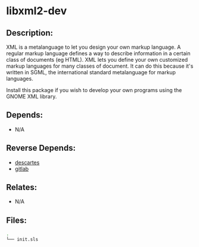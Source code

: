 # libxml2-dev

## Description:

XML is a metalanguage to let you design your own markup language. A regular markup language defines a way to describe information in a certain class of documents (eg HTML). XML lets you define your own customized markup languages for many classes of document. It can do this because it's written in SGML, the international standard metalanguage for markup languages.

Install this package if you wish to develop your own programs using the GNOME XML library.

## Depends:

  -  N/A

## Reverse Depends:

  -  [descartes](/salt/descartes)
  -  [gitlab](/salt/gitlab)

## Relates:

  -  N/A

## Files:

```bash
.
└── init.sls
```
